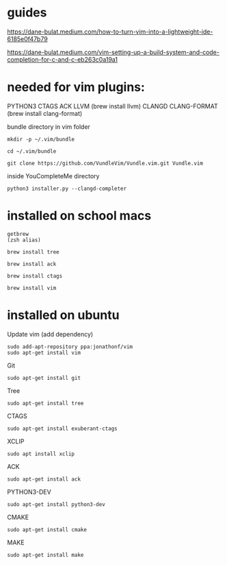 # guides

https://dane-bulat.medium.com/how-to-turn-vim-into-a-lightweight-ide-6185e0f47b79

https://dane-bulat.medium.com/vim-setting-up-a-build-system-and-code-completion-for-c-and-c-eb263c0a19a1

# needed for vim plugins:

PYTHON3
CTAGS
ACK
LLVM         (brew install llvm)
CLANGD
CLANG-FORMAT (brew install clang-format)

bundle directory in vim folder
```
mkdir -p ~/.vim/bundle
```
```
cd ~/.vim/bundle
```
```
git clone https://github.com/VundleVim/Vundle.vim.git Vundle.vim
```

inside YouCompleteMe directory
```
python3 installer.py --clangd-completer
```

# installed on school macs

```
getbrew
(zsh alias)
```

```
brew install tree
```

```
brew install ack
```

```
brew install ctags
```

```
brew install vim
```

# installed on ubuntu

Update vim (add dependency)
```
sudo add-apt-repository ppa:jonathonf/vim
sudo apt-get install vim
```

Git
```
sudo apt-get install git
```

Tree
```
sudo apt-get install tree
```

CTAGS
```
sudo apt-get install exuberant-ctags
```

XCLIP
```
sudo apt install xclip
```

ACK
```
sudo apt-get install ack
```

PYTHON3-DEV
```
sudo apt-get install python3-dev
```

CMAKE
```
sudo apt-get install cmake
```

MAKE
```
sudo apt-get install make
```
